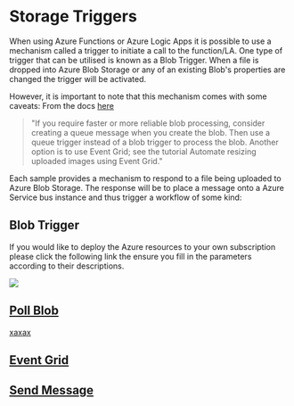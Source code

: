 # Storage Triggers

When using Azure Functions or Azure Logic Apps it is possible to use a mechanism called a trigger to initiate a call to the function/LA. One type of trigger that can be utilised is known as a Blob Trigger. When a file is dropped into Azure Blob Storage or any of an existing Blob's properties are changed the trigger will be activated.

However, it is important to note that this mechanism comes with some caveats: From the docs [here](https://docs.microsoft.com/en-us/azure/azure-functions/functions-bindings-storage-blob-trigger?tabs=csharp
)

> "If you require faster or more reliable blob processing, consider creating a queue message when you create the blob. Then use a queue trigger instead of a blob trigger to process the blob. Another option is to use Event Grid; see the tutorial Automate resizing uploaded images using Event Grid."


Each sample provides a mechanism to respond to a file being uploaded to Azure Blob Storage. The response will be to place a message onto a Azure Service bus instance and thus trigger a workflow of some kind:

## Blob Trigger

If you would like to deploy the Azure resources to your own subscription please click the following link the ensure you fill in the parameters according to their descriptions.

<a href="https://portal.azure.com/#create/Microsoft.Template/uri/https%3A%2F%2Fraw.githubusercontent.com%2Fpeted70%2Fstorage-triggers%2Fmain%2Fblob-trigger%2Ftemplate%2Ftemplate.json%3Ftoken%3DAAONK2LMWTLJ7HJJDP3QI5LALDFYW" target="_blank">
    <img src="http://azuredeploy.net/deploybutton.png"/>



## Poll Blob

xaxax

## Event Grid

## Send Message